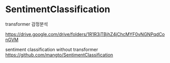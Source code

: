 # SentimentClassification
transformer 감정분석

https://drive.google.com/drive/folders/1R1R3jTBjhZ4jChcMYF0vNGNPqdConGVM

sentiment classification without transformer
https://github.com/mangto/SentimentClassification
